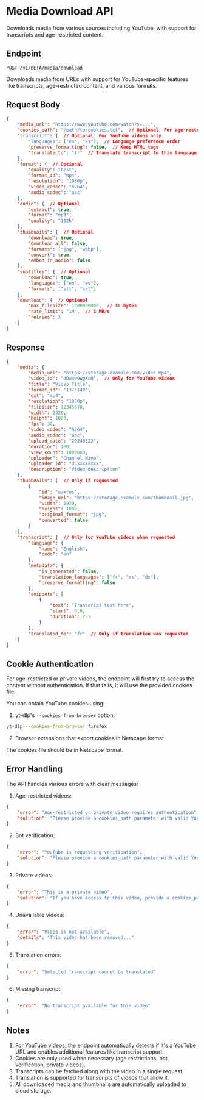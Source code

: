 # Media Download API

Downloads media from various sources including YouTube, with support for transcripts and age-restricted content.

## Endpoint

`POST /v1/BETA/media/download`

Downloads media from URLs with support for YouTube-specific features like transcripts, age-restricted content, and various formats.

## Request Body

```json
{
    "media_url": "https://www.youtube.com/watch?v=...",
    "cookies_path": "/path/to/cookies.txt",  // Optional: For age-restricted videos
    "transcript": {  // Optional: For YouTube videos only
        "languages": ["en", "es"],  // Language preference order
        "preserve_formatting": false,  // Keep HTML tags
        "translate_to": "fr"  // Translate transcript to this language
    },
    "format": {  // Optional
        "quality": "best",
        "format_id": "mp4",
        "resolution": "1080p",
        "video_codec": "h264",
        "audio_codec": "aac"
    },
    "audio": {  // Optional
        "extract": true,
        "format": "mp3",
        "quality": "192k"
    },
    "thumbnails": {  // Optional
        "download": true,
        "download_all": false,
        "formats": ["jpg", "webp"],
        "convert": true,
        "embed_in_audio": false
    },
    "subtitles": {  // Optional
        "download": true,
        "languages": ["en", "es"],
        "formats": ["vtt", "srt"]
    },
    "download": {  // Optional
        "max_filesize": 1000000000,  // In bytes
        "rate_limit": "1M",  // 1 MB/s
        "retries": 3
    }
}
```

## Response

```json
{
    "media": {
        "media_url": "https://storage.example.com/video.mp4",
        "video_id": "dQw4w9WgXcQ",  // Only for YouTube videos
        "title": "Video Title",
        "format_id": "137+140",
        "ext": "mp4",
        "resolution": "1080p",
        "filesize": 12345678,
        "width": 1920,
        "height": 1080,
        "fps": 30,
        "video_codec": "h264",
        "audio_codec": "aac",
        "upload_date": "20240522",
        "duration": 180,
        "view_count": 1000000,
        "uploader": "Channel Name",
        "uploader_id": "UCxxxxxxxx",
        "description": "Video description"
    },
    "thumbnails": [  // Only if requested
        {
            "id": "maxres",
            "image_url": "https://storage.example.com/thumbnail.jpg",
            "width": 1920,
            "height": 1080,
            "original_format": "jpg",
            "converted": false
        }
    ],
    "transcript": {  // Only for YouTube videos when requested
        "language": {
            "name": "English",
            "code": "en"
        },
        "metadata": {
            "is_generated": false,
            "translation_languages": ["fr", "es", "de"],
            "preserve_formatting": false
        },
        "snippets": [
            {
                "text": "Transcript text here",
                "start": 0.0,
                "duration": 2.5
            }
        ],
        "translated_to": "fr"  // Only if translation was requested
    }
}
```

## Cookie Authentication

For age-restricted or private videos, the endpoint will first try to access the content without authentication. If that fails, it will use the provided cookies file.

You can obtain YouTube cookies using:

1. yt-dlp's `--cookies-from-browser` option:
```bash
yt-dlp --cookies-from-browser firefox
```

2. Browser extensions that export cookies in Netscape format

The cookies file should be in Netscape format.

## Error Handling

The API handles various errors with clear messages:

1. Age-restricted videos:
```json
{
    "error": "Age-restricted or private video requires authentication",
    "solution": "Please provide a cookies_path parameter with valid YouTube cookies..."
}
```

2. Bot verification:
```json
{
    "error": "YouTube is requesting verification",
    "solution": "Please provide a cookies_path parameter with valid YouTube cookies..."
}
```

3. Private videos:
```json
{
    "error": "This is a private video",
    "solution": "If you have access to this video, provide a cookies_path parameter with valid YouTube cookies."
}
```

4. Unavailable videos:
```json
{
    "error": "Video is not available",
    "details": "This video has been removed..."
}
```

5. Translation errors:
```json
{
    "error": "Selected transcript cannot be translated"
}
```

6. Missing transcript:
```json
{
    "error": "No transcript available for this video"
}
```

## Notes

1. For YouTube videos, the endpoint automatically detects if it's a YouTube URL and enables additional features like transcript support.
2. Cookies are only used when necessary (age restrictions, bot verification, private videos).
3. Transcripts can be fetched along with the video in a single request.
4. Translation is supported for transcripts of videos that allow it.
5. All downloaded media and thumbnails are automatically uploaded to cloud storage.
